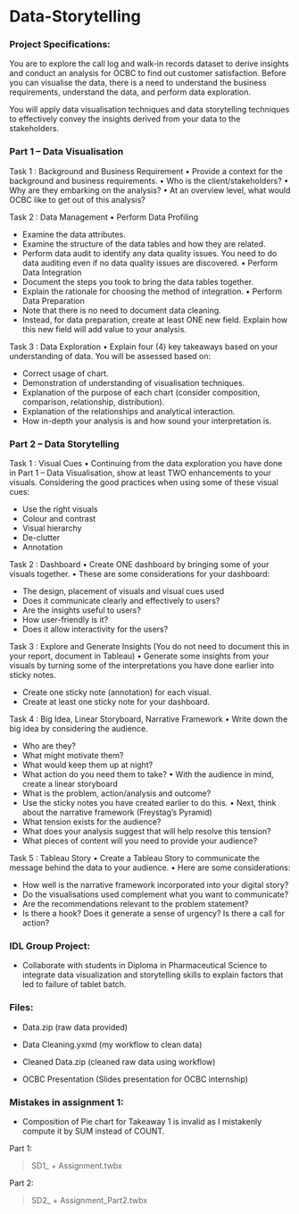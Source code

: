 # Data-Storytelling

### Project Specifications:
You are to explore the call log and walk-in records dataset to derive insights and conduct an analysis for OCBC to find out customer satisfaction. Before you can visualise the data, there is a need to understand the business requirements, understand the data, and perform data exploration. 

You will apply data visualisation techniques and data storytelling techniques to effectively convey the insights derived from your data to the stakeholders.

### Part 1 – Data Visualisation

Task 1 : Background and Business Requirement
•	Provide a context for the background and business requirements.
•	Who is the client/stakeholders?
•	Why are they embarking on the analysis?
•	At an overview level, what would OCBC like to get out of this analysis?

Task 2 : Data Management
•	Perform Data Profiling
-	Examine the data attributes.
-	Examine the structure of the data tables and how they are related.
-	Perform data audit to identify any data quality issues. You need to do data auditing even if no data quality issues are discovered.
•	Perform Data Integration
-	Document the steps you took to bring the data tables together.
-	Explain the rationale for choosing the method of integration.
•	Perform Data Preparation
-	Note that there is no need to document data cleaning.
-	Instead, for data preparation, create at least ONE new field. Explain how this new field will add value to your analysis.

Task 3 : Data Exploration
•	Explain four (4) key takeaways based on your understanding of data. You will be assessed based on:
-	Correct usage of chart.
-	Demonstration of understanding of visualisation techniques.
-	Explanation of the purpose of each chart (consider composition, comparison, relationship, distribution).
-	Explanation of the relationships and analytical interaction.
-	How in-depth your analysis is and how sound your interpretation is.


### Part 2 – Data Storytelling

Task 1 : Visual Cues
•	Continuing from the data exploration you have done in Part 1 – Data Visualisation, show at least TWO enhancements to your visuals. Considering the good practices when using some of these visual cues: 
-	Use the right visuals
-	Colour and contrast
-	Visual hierarchy
-	De-clutter
-	Annotation

Task 2 : Dashboard
•	Create ONE dashboard by bringing some of your visuals together. 
•	These are some considerations for your dashboard:
-	The design, placement of visuals and visual cues used
-	Does it communicate clearly and effectively to users?
-	Are the insights useful to users?
-	How user-friendly is it?
-	Does it allow interactivity for the users?

Task 3 : Explore and Generate Insights 
(You do not need to document this in your report, document in Tableau)
•	Generate some insights from your visuals by turning some of the interpretations you have done earlier into sticky notes. 
-	Create one sticky note (annotation) for each visual. 
-	Create at least one sticky note for your dashboard. 

Task 4 : Big Idea, Linear Storyboard, Narrative Framework
•	Write down the big idea by considering the audience.
-	Who are they?
-	What might motivate them?
-	What would keep them up at night?
-	What action do you need them to take?
•	With the audience in mind, create a linear storyboard 
-	What is the problem, action/analysis and outcome?
-	Use the sticky notes you have created earlier to do this.
•	Next, think about the narrative framework (Freystag’s Pyramid) 
-	What tension exists for the audience?
-	What does your analysis suggest that will help resolve this tension?
-	What pieces of content will you need to provide your audience? 

Task 5 : Tableau Story
•	Create a Tableau Story to communicate the message behind the data to your audience.
•	Here are some considerations:
-	How well is the narrative framework incorporated into your digital story?
-	Do the visualisations used complement what you want to communicate?
-	Are the recommendations relevant to the problem statement?
-	Is there a hook? Does it generate a sense of urgency? Is there a call for action?

### IDL Group Project:
- Collaborate with students in Diploma in Pharmaceutical Science to integrate data visualization and storytelling skills to explain factors that led to failure of tablet batch.

### Files:
- Data.zip (raw data provided)
- Data Cleaning.yxmd (my workflow to clean data)
- Cleaned Data.zip (cleaned raw data using workflow)

- OCBC Presentation (Slides presentation for OCBC internship)

### Mistakes in assignment 1:
- Composition of Pie chart for Takeaway 1 is invalid as I mistakenly compute it by SUM instead of COUNT.

Part 1:
> SD1_ + Assignment.twbx

Part 2:
> SD2_ + Assignment_Part2.twbx
